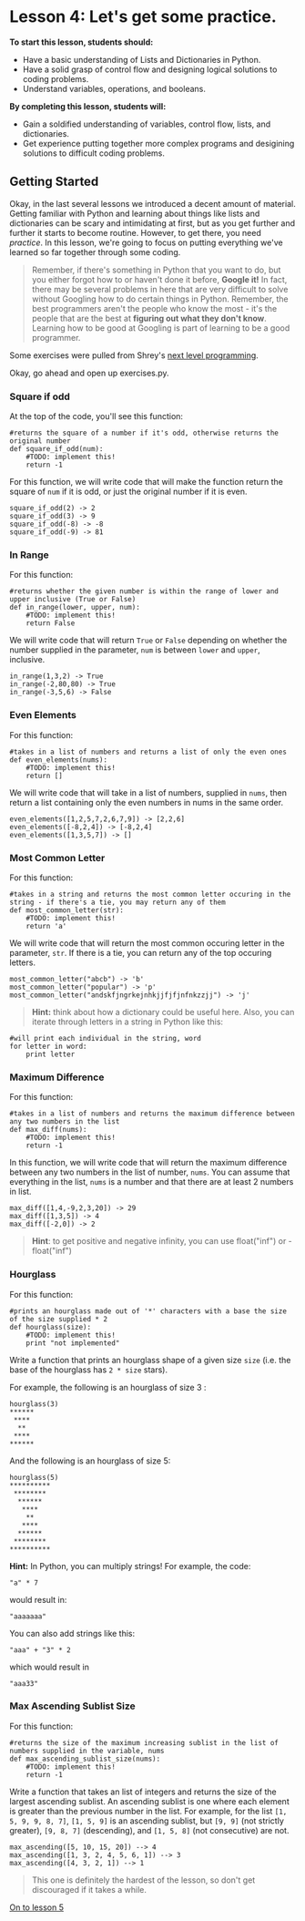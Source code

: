 # Lesson 4: Let's get some practice.

**To start this lesson, students should:**

* Have a basic understanding of Lists and Dictionaries in Python.
* Have a solid grasp of control flow and designing logical solutions to coding problems.
* Understand variables, operations, and booleans.

**By completing this lesson, students will:**

* Gain a soldified understanding of variables, control flow, lists, and dictionaries.
* Get experience putting together more complex programs and desigining solutions to difficult coding problems.

## Getting Started

Okay, in the last several lessons we introduced a decent amount of material. Getting familiar with Python and learning about things like lists and dictionaries can be scary and intimidating at first, but as you get further and further it starts to become routine. However, to get there, you need *practice*. In this lesson, we're going to focus on putting everything we've learned so far together through some coding.

> Remember, if there's something in Python that you want to do, but you either forgot how to or haven't done it before, **Google it!** In fact, there may be several problems in here that are very difficult to solve without Googling how to do certain things in Python. Remember, the best programmers aren't the people who know the most - it's the people that are the best at **figuring out what they don't know**. Learning how to be good at Googling is part of learning to be a good programmer.
 
Some exercises were pulled from Shrey's [next level programming](https://github.com/ShreyGupta19/streetcode-next-level/blob/master/labs/lab1.md).

Okay, go ahead and open up exercises.py.

### Square if odd

At the top of the code, you'll see this function:

	#returns the square of a number if it's odd, otherwise returns the original number
	def square_if_odd(num):	
		#TODO: implement this!
		return -1
		
For this function, we will write code that will make the function return the square of `num` if it is odd, or just the original number if it is even.

	square_if_odd(2) -> 2
	square_if_odd(3) -> 9
	square_if_odd(-8) -> -8
	square_if_odd(-9) -> 81
	
### In Range	

For this function:

	#returns whether the given number is within the range of lower and upper inclusive (True or False)
	def in_range(lower, upper, num):
		#TODO: implement this!
		return False

We will write code that will return `True` or `False` depending on whether the number supplied in the parameter, `num` is between `lower` and `upper`, inclusive.

	in_range(1,3,2) -> True
	in_range(-2,80,80) -> True
	in_range(-3,5,6) -> False
	

### Even Elements

For this function:

	#takes in a list of numbers and returns a list of only the even ones
	def even_elements(nums):
		#TODO: implement this!
		return []
		
We will write code that will take in a list of numbers, supplied in `nums`, then return a list containing only the even numbers in nums in the same order.

	even_elements([1,2,5,7,2,6,7,9]) -> [2,2,6]
	even_elements([-8,2,4]) -> [-8,2,4]
	even_elements([1,3,5,7]) -> []
	

### Most Common Letter

For this function: 

	#takes in a string and returns the most common letter occuring in the string - if there's a tie, you may return any of them
	def most_common_letter(str):
		#TODO: implement this!
		return 'a'
		
We will write code that will return the most common occuring letter in the parameter, `str`. If there is a tie, you can return any of the top occuring letters.

	most_common_letter("abcb") -> 'b'
	most_common_letter("popular") -> 'p'
	most_common_letter("andskfjngrkejnhkjjfjfjnfnkzzjj") -> 'j'
	
> **Hint:** think about how a dictionary could be useful here. Also, you can iterate through letters in a string in Python like this:
 
 	#will print each individual in the string, word
	for letter in word:
		print letter
		

### Maximum Difference

For this function:

	#takes in a list of numbers and returns the maximum difference between any two numbers in the list
	def max_diff(nums):
		#TODO: implement this!
		return -1
		
In this function, we will write code that will return the maximum difference between any two numbers in the list of number, `nums`. You can assume that everything in the list, `nums` is a number and that there are at least 2 numbers in list.

	max_diff([1,4,-9,2,3,20]) -> 29
	max_diff([1,3,5]) -> 4
	max_diff([-2,0]) -> 2
	
> **Hint**: to get positive and negative infinity, you can use float("inf") or -float("inf")


### Hourglass

For this function:

	#prints an hourglass made out of '*' characters with a base the size of the size supplied * 2
	def hourglass(size):
		#TODO: implement this!
		print "not implemented"

Write a function that prints an hourglass shape of a given size `size` (i.e. the base of the hourglass has `2 * size` stars).
	
For example, the following is an hourglass of size 3 :
	
	hourglass(3) 
	******
	 ****
	  **
	 ****
	******
	
And the following is an hourglass of size 5:
	
	hourglass(5)
	**********
	 ********
	  ******
	   ****
	    **
	   ****
	  ******
	 ********
	**********
	
**Hint:** In Python, you can multiply strings! For example, the code: 

	"a" * 7
	
would result in:

	"aaaaaaa"
	
You can also add strings like this:
	
	"aaa" + "3" * 2
	
which would result in

	"aaa33"

### Max Ascending Sublist Size

For this function:

	#returns the size of the maximum increasing sublist in the list of numbers supplied in the variable, nums
	def max_ascending_sublist_size(nums):
		#TODO: implement this!
		return -1
		
Write a function that takes an list of integers and returns the size of the largest ascending sublist. An ascending sublist is one where each element is greater than the previous number in the list. For example, for the list `[1, 5, 9, 9, 8, 7]`, `[1, 5, 9]` is an ascending sublist, but `[9, 9]` (not strictly greater), `[9, 8, 7]` (descending), and `[1, 5, 8]` (not consecutive) are not. 

	max_ascending([5, 10, 15, 20]) --> 4
	max_ascending([1, 3, 2, 4, 5, 6, 1]) --> 3
	max_ascending([4, 3, 2, 1]) --> 1
	
> This one is definitely the hardest of the lesson, so don't get discouraged if it takes a while.

[On to lesson 5](../Lesson5)